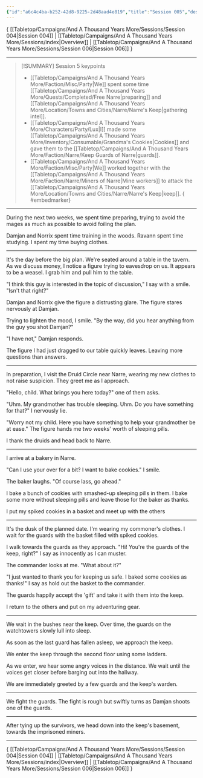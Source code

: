 ```yaml
---
{"id":"a6c4c4ba-b252-42d8-9225-2d48aad4e819","title":"Session 005","description":"Session 5","publish":true,"date_created":"Saturday, June 10th 2023, 12:51:38 pm","date_modified":"Monday, April 15th 2024, 6:04:23 pm","cssclasses":["mado-heading"],"path":"Tabletop/Campaigns/And A Thousand Years More/Sessions/Session 005.md","permalink":"/tabletop/campaigns/and-a-thousand-years-more/sessions/session-005/","PassFrontmatter":true}
---
```



{ [[Tabletop/Campaigns/And A Thousand Years More/Sessions/Session 004\|Session 004]] | [[Tabletop/Campaigns/And A Thousand Years More/Sessions/index\|Overview]] | [[Tabletop/Campaigns/And A Thousand Years More/Sessions/Session 006\|Session 006]] }

---

> [!SUMMARY] Session 5 keypoints
> - [[Tabletop/Campaigns/And A Thousand Years More/Faction/Misc/Party\|We]] spent some time [[Tabletop/Campaigns/And A Thousand Years More/Quests/Completed/Free Narre\|preparing]] and [[Tabletop/Campaigns/And A Thousand Years More/Location/Towns and Cities/Narre/Narre's Keep\|gathering intel]].
> - [[Tabletop/Campaigns/And A Thousand Years More/Characters/Party/Lux\|I]] made some [[Tabletop/Campaigns/And A Thousand Years More/Inventory/Consumable/Grandma's Cookies\|Cookies]] and gave them to the [[Tabletop/Campaigns/And A Thousand Years More/Faction/Narre/Keep Guards of Narre\|guards]].
> - [[Tabletop/Campaigns/And A Thousand Years More/Faction/Misc/Party\|We]] worked together with the [[Tabletop/Campaigns/And A Thousand Years More/Faction/Narre/Miners of Narre\|Mine workers]] to attack the [[Tabletop/Campaigns/And A Thousand Years More/Location/Towns and Cities/Narre/Narre's Keep\|keep]].
{ #embedmarker}


---

During the next two weeks, we spent time preparing, trying to avoid the mages as much as possible to avoid foiling the plan.

Damjan and Norrix spent time training in the woods. Ravann spent time studying. I spent my time buying clothes.

---

It's the day before the big plan. We're seated around a table in the tavern. As we discuss money, I notice a figure trying to eavesdrop on us. It appears to be a weasel. I grab him and pull him to the table.

"I think this guy is interested in the topic of discussion," I say with a smile. "Isn't that right?"

Damjan and Norrix give the figure a distrusting glare. The figure stares nervously at Damjan.

Trying to lighten the mood, I smile. "By the way, did you hear anything from the guy you shot Damjan?"

"I have not," Damjan responds.

The figure I had just dragged to our table quickly leaves. Leaving more questions than answers.

---

In preparation, I visit the Druid Circle near Narre, wearing my new clothes to not raise suspicion. They greet me as I approach.

"Hello, child. What brings you here today?" one of them asks.

"Uhm. My grandmother has trouble sleeping. Uhm. Do you have something for that?" I nervously lie.

"Worry not my child. Here you have something to help your grandmother be at ease." The figure hands me two weeks' worth of sleeping pills.

I thank the druids and head back to Narre.

---

I arrive at a bakery in Narre.

"Can I use your over for a bit? I want to bake cookies." I smile.

The baker laughs. "Of course lass, go ahead."

I bake a bunch of cookies with smashed-up sleeping pills in them. I bake some more without sleeping pills and leave those for the baker as thanks.

I put my spiked cookies in a basket and meet up with the others

---

It's the dusk of the planned date. I'm wearing my commoner's clothes. I wait for the guards with the basket filled with spiked cookies.

I walk towards the guards as they approach. "Hi! You're the guards of the keep, right?" I say as innocently as I can muster.

The commander looks at me. "What about it?"

"I just wanted to thank you for keeping us safe. I baked some cookies as thanks!" I say as hold out the basket to the commander.

The guards happily accept the 'gift' and take it with them into the keep.

I return to the others and put on my adventuring gear.

---

We wait in the bushes near the keep. Over time, the guards on the watchtowers slowly lull into sleep.

As soon as the last guard has fallen asleep, we approach the keep.

We enter the keep through the second floor using some ladders.

As we enter, we hear some angry voices in the distance. We wait until the voices get closer before barging out into the hallway.

We are immediately greeted by a few guards and the keep's warden.

---

We fight the guards. The fight is rough but swiftly turns as Damjan shoots one of the guards.

---

After tying up the survivors, we head down into the keep's basement, towards the imprisoned miners.

---

{ [[Tabletop/Campaigns/And A Thousand Years More/Sessions/Session 004\|Session 004]] | [[Tabletop/Campaigns/And A Thousand Years More/Sessions/index\|Overview]] | [[Tabletop/Campaigns/And A Thousand Years More/Sessions/Session 006\|Session 006]] }
